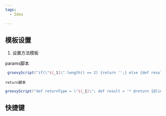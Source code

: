 ```yaml
---
tags:
  - Idea
  
---
```


## 模板设置
1.  设置方法模板

   params脚本

   ```groovy
    groovyScript("if(\"${_1}\".length() == 2) {return '';} else {def result=''; def params=\"${_1}\".replaceAll('[\\\\[|\\\\]|\\\\s]', '').split(',').toList();for(i = 0; i < params.size(); i++) {if(i==0){result+='* @param ' + params[i] }else{result+='\\n' + ' * @param ' + params[i] }}; return result;}", methodParameters());
   ```
    return脚本
   ```groovy
   groovyScript("def returnType = \"${_1}\"; def result = '* @return {@link ' + returnType+'}'; if(returnType=='void'){return '';} else return result;", methodReturnType());
   ```

## 快捷键